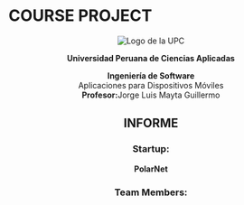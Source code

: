 # **COURSE PROJECT**

<p align="center">
  <img src="Imagenes/upc_logo.png" alt="Logo de la UPC" />
</p>

<p align="center"><strong>Universidad Peruana de Ciencias Aplicadas</strong></p>

<p align="center"><strong>Ingeniería de Software</strong><br>
Aplicaciones para Dispositivos Móviles<br>
<strong>Profesor:</strong>Jorge Luis Mayta Guillermo</p>

<h2 align="center">INFORME</h2>

<h3 align="center">Startup:</h3>
<p align="center"><strong>PolarNet</strong></p>

<h3 align="center">Team Members:</h3>

<div align="center">
